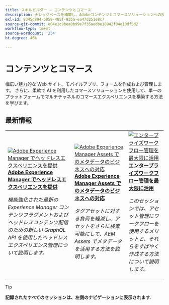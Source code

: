 ```yaml
---
title: スキルビルダー — コンテンツとコマース
description: ナレッジベースを構築し、Adobeコンテンツとコマースソリューションへの投資を最大限に活かすための録画ウェビナーシリーズ
exl-id: 9345d894-5059-485f-93ba-ea47d251e8c7
source-git-commit: e04e1c9bea0b99e7f35aedbe18942f04e10df5d2
workflow-type: tm+mt
source-wordcount: '234'
ht-degree: 46%

---
```


# コンテンツとコマース

幅広い魅力的な Web サイト、モバイルアプリ、フォームを作成および管理します。 さらに、柔軟で AI を利用したコマースソリューションを使用して、単一のプラットフォームでマルチチャネルのコマースエクスペリエンスを構築する方法を学びます。

## 最新情報

<table>
<tr>
  <td>
    <a href="https://experienceleague.adobe.com/docs/skill-builder-events/skill-builder/content-and-commerce/2022/headless.html">
      <img alt="Adobe Experience Manager でヘッドレスエクスペリエンスを提供" src="https://video.tv.adobe.com/v/343816?format=jpeg" />
    </a>
     <div>
      <a href="https://experienceleague.adobe.com/docs/skill-builder-events/skill-builder/content-and-commerce/2022/headless.html">
        <strong>Adobe Experience Manager でヘッドレスエクスペリエンスを提供</strong>
      </a>
    </div>
    <p>
    <em>機能強化された最新の Experience Manager コンテンツフラグメントおよびヘッドレスコンテンツ配信のための新しい GraphQL API を使用したヘッドレスエクスペリエンス管理について説明します。</em>
    <p>
  </td>
  <td>
    <a href="https://experienceleague.adobe.com/docs/skill-builder-events/skill-builder/content-and-commerce/2022/metadata.html">
      <img alt="Adobe Experience Manager Assets でのメタデータのビジネスへの対応" src="https://video.tv.adobe.com/v/343815?format=jpeg" />
    </a>
     <div>
      <a href="https://experienceleague.adobe.com/docs/skill-builder-events/skill-builder/content-and-commerce/2022/metadata.html">
        <strong>Adobe Experience Manager Assets でのメタデータのビジネスへの対応</strong>
      </a>
    </div>
    <p>
    <em>タグアセットに対する負荷を軽減し、アセットをさらに検索可能にして、AEM Assets でメタデータを活用する方法を説明します。</em>
    <p>
  </td>  
  <td>
    <a href="https://experienceleague.adobe.com/docs/skill-builder-events/skill-builder/content-and-commerce/2022/workflow.html">
      <img alt="エンタープライズワークフロー管理を最大限に活用" src="https://video.tv.adobe.com/v/343817?format=jpeg" />
    </a>
     <div>
      <a href="https://experienceleague.adobe.com/docs/skill-builder-events/skill-builder/content-and-commerce/2022/workflow.html">
        <strong>エンタープライズワークフロー管理を最大限に活用</strong>
      </a>
    </div>
    <p>
    <em>このセッションでは、アセット管理にワークフローを使用するメリットと、それらをすばやく作成する方法について説明します。</em>
    <p>
  </td>
</tr>
</table>

>[!TIP]
>
>**記録されたすべてのセッションは、左側のナビゲーションに表示されます**.
